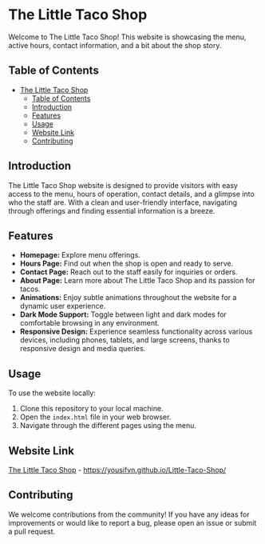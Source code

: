 # The Little Taco Shop

Welcome to The Little Taco Shop! This website is showcasing the menu, active hours, contact information, and a bit about the shop story.

## Table of Contents
- [The Little Taco Shop](#the-little-taco-shop)
  - [Table of Contents](#table-of-contents)
  - [Introduction](#introduction)
  - [Features](#features)
  - [Usage](#usage)
  - [Website Link](#website-link)
  - [Contributing](#contributing)

## Introduction

The Little Taco Shop website is designed to provide visitors with easy access to the menu, hours of operation, contact details, and a glimpse into who the staff are. With a clean and user-friendly interface, navigating through offerings and finding essential information is a breeze.

## Features

- **Homepage:** Explore menu offerings.
- **Hours Page:** Find out when the shop is open and ready to serve.
- **Contact Page:** Reach out to the staff easily for inquiries or orders.
- **About Page:** Learn more about The Little Taco Shop and its passion for tacos.
- **Animations:** Enjoy subtle animations throughout the website for a dynamic user experience.
- **Dark Mode Support:** Toggle between light and dark modes for comfortable browsing in any environment.
- **Responsive Design:** Experience seamless functionality across various devices, including phones, tablets, and large screens, thanks to responsive design and media queries.

## Usage

To use the website locally:

1. Clone this repository to your local machine.
2. Open the `index.html` file in your web browser.
3. Navigate through the different pages using the menu.

## Website Link

[The Little Taco Shop](#) - https://yousifvn.github.io/Little-Taco-Shop/

## Contributing

We welcome contributions from the community! If you have any ideas for improvements or would like to report a bug, please open an issue or submit a pull request.

